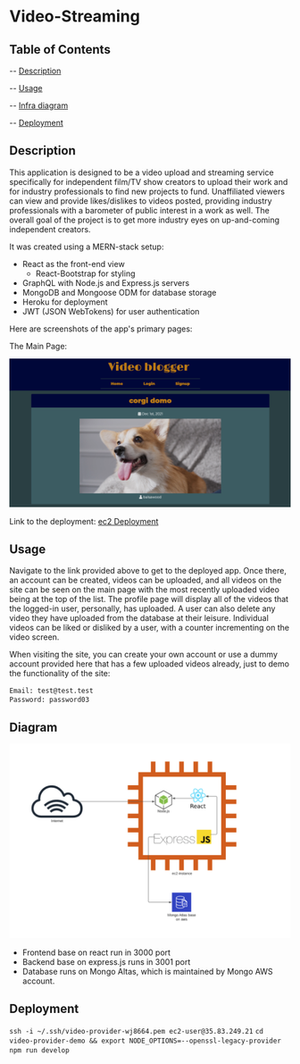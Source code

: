 # Video-Streaming

## Table of Contents

-- [Description](#description)

-- [Usage](#usage)

-- [Infra diagram](#diagram)

-- [Deployment](#deployment)

## Description

This application is designed to be a video upload and streaming service specifically for independent film/TV show creators to upload their work and for industry professionals to find new projects to fund. Unaffiliated viewers can view and provide likes/dislikes to videos posted, providing industry professionals with a barometer of public interest in a work as well. The overall goal of the project is to get more industry eyes on up-and-coming independent creators.

It was created using a MERN-stack setup:

- React as the front-end view
  - React-Bootstrap for styling
- GraphQL with Node.js and Express.js servers
- MongoDB and Mongoose ODM for database storage
- Heroku for deployment
- JWT (JSON WebTokens) for user authentication

Here are screenshots of the app's primary pages:

The Main Page:

![Main Page Screenshot](assets/mainpage.PNG)

Link to the deployment: [ec2 Deployment](http://ec2-35-83-249-21.us-west-2.compute.amazonaws.com:3000)

## Usage

Navigate to the link provided above to get to the deployed app. Once there, an account can be created, videos can be uploaded, and all videos on the site can be seen on the main page with the most recently uploaded video being at the top of the list. The profile page will display all of the videos that the logged-in user, personally, has uploaded. A user can also delete any video they have uploaded from the database at their leisure. Individual videos can be liked or disliked by a user, with a counter incrementing on the video screen.

When visiting the site, you can create your own account or use a dummy account provided here that has a few uploaded videos already, just to demo the functionality of the site:

    Email: test@test.test
    Password: password03

## Diagram

![Infra diagram](assets/infra.PNG)

- Frontend base on react run in 3000 port
- Backend base on express.js runs in 3001 port
- Database runs on Mongo Altas, which is maintained by Mongo AWS account.

## Deployment

`ssh -i ~/.ssh/video-provider-wj8664.pem ec2-user@35.83.249.21`
`cd video-provider-demo && export NODE_OPTIONS=--openssl-legacy-provider`
`npm run develop`
